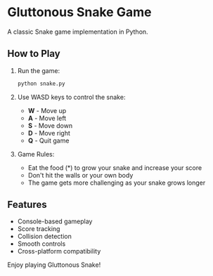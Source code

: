 # Gluttonous Snake Game

A classic Snake game implementation in Python.

## How to Play

1. Run the game:
   ```bash
   python snake.py
   ```

2. Use WASD keys to control the snake:
   - **W** - Move up
   - **A** - Move left
   - **S** - Move down
   - **D** - Move right
   - **Q** - Quit game

3. Game Rules:
   - Eat the food (*) to grow your snake and increase your score
   - Don't hit the walls or your own body
   - The game gets more challenging as your snake grows longer

## Features

- Console-based gameplay
- Score tracking
- Collision detection
- Smooth controls
- Cross-platform compatibility

Enjoy playing Gluttonous Snake!